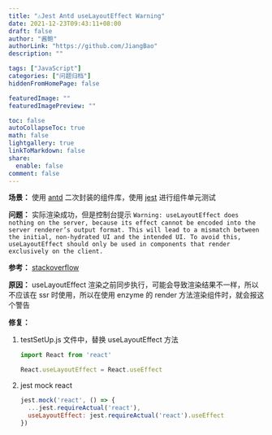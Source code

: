 ```yaml
---
title: "⚠️Jest Antd useLayoutEffect Warning"
date: 2021-12-23T09:43:11+08:00
draft: false
author: "酱鲍"
authorLink: "https://github.com/JiangBao"
description: ""

tags: ["JavaScript"]
categories: ["问题归档"]
hiddenFromHomePage: false

featuredImage: ""
featuredImagePreview: ""

toc: false
autoCollapseToc: true
math: false
lightgallery: true
linkToMarkdown: false
share:
  enable: false
comment: false
---
```


<!--more-->
**场景：** 使用 [antd](https://github.com/ant-design/ant-design) 二次封装的组件库，使用 [jest](https://jestjs.io/zh-Hans/) 进行组件单元测试

**问题：** 实际渲染成功，但是控制台提示
    ```
    Warning: useLayoutEffect does nothing on the server, because its effect cannot be encoded into the server renderer’s output format. This will lead to a mismatch between the initial, non-hydrated UI and the intended UI. To avoid this, useLayoutEffect should only be used in components that render exclusively on the client.
    ```

**参考：** [stackoverflow](https://stackoverflow.com/questions/58070996/how-to-fix-the-warning-uselayouteffect-does-nothing-on-the-server)

**原因：** useLayoutEffect 渲染之前同步执行，可能会导致渲染结果不一样，所以不应该在 ssr 时使用，所以在使用 enzyme 的 render 方法渲染组件时，就会报这个警告

**修复：**
1. testSetUp.js 文件中，替换 useLayoutEffect 方法  
    ```js
    import React from 'react'

    React.useLayoutEffect = React.useEffect
    ```
2. jest mock react
    ```js
    jest.mock('react', () => {
      ...jest.requireActual('react'),
      useLayoutEffect: jest.requireActual('react').useEffect
    })
    ```

